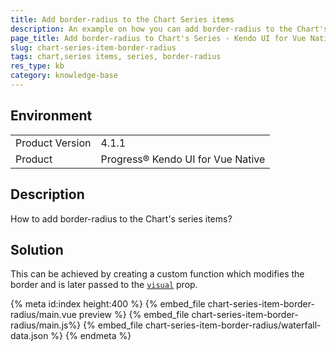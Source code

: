 ```yaml
---
title: Add border-radius to the Chart Series items
description: An example on how you can add border-radius to the Chart's series items
page_title: Add border-radius to Chart's Series - Kendo UI for Vue Native Chart
slug: chart-series-item-border-radius
tags: chart,series items, series, border-radius
res_type: kb
category: knowledge-base
---
```


## Environment

<table>
    <tbody>
	    <tr>
	    	<td>Product Version</td>
	    	<td>4.1.1</td>
	    </tr>
	    <tr>
	    	<td>Product</td>
	    	<td>Progress® Kendo UI for Vue Native</td>
	    </tr>
    </tbody>
</table>

## Description

How to add border-radius to the Chart's series items?

## Solution

This can be achieved by creating a custom function which modifies the border and is later passed to the [`visual`](slug:api_charts_chartseriesdefaultsprops#toc_visual) prop.

{% meta id:index height:400 %}
{% embed_file chart-series-item-border-radius/main.vue preview %}
{% embed_file chart-series-item-border-radius/main.js%}
{% embed_file chart-series-item-border-radius/waterfall-data.json %}
{% endmeta %}
